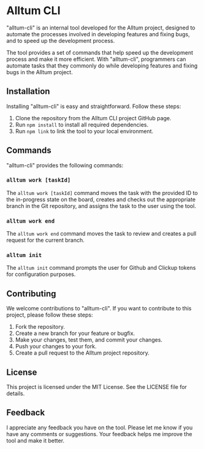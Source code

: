 # Alltum CLI

"alltum-cli" is an internal tool developed for the Alltum project, designed to automate the processes involved in developing features and fixing bugs, and to speed up the development process.

The tool provides a set of commands that help speed up the development process and make it more efficient. With "alltum-cli", programmers can automate tasks that they commonly do while developing features and fixing bugs in the Alltum project.

## Installation

Installing "alltum-cli" is easy and straightforward. Follow these steps:

1. Clone the repository from the Alltum CLI project GitHub page.
2. Run `npm install` to install all required dependencies.
3. Run `npm link` to link the tool to your local environment.

## Commands

"alltum-cli" provides the following commands:

### `alltum work [taskId]`

The `alltum work [taskId]` command moves the task with the provided ID to the in-progress state on the board, creates and checks out the appropriate branch in the Git repository, and assigns the task to the user using the tool.

### `alltum work end`

The `alltum work end` command moves the task to review and creates a pull request for the current branch.

### `alltum init`

The `alltum init` command prompts the user for Github and Clickup tokens for configuration purposes.

## Contributing

We welcome contributions to "alltum-cli". If you want to contribute to this project, please follow these steps:

1. Fork the repository.
2. Create a new branch for your feature or bugfix.
3. Make your changes, test them, and commit your changes.
4. Push your changes to your fork.
5. Create a pull request to the Alltum project repository.

## License

This project is licensed under the MIT License. See the LICENSE file for details.

## Feedback

I appreciate any feedback you have on the tool. Please let me know if you have any comments or suggestions. Your feedback helps me improve the tool and make it better.
